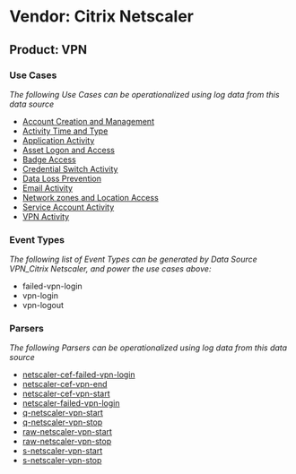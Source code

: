 Vendor: Citrix Netscaler
========================
Product: VPN
------------

### Use Cases

_The following Use Cases can be operationalized using log data from this data source_

* [Account Creation and Management](../UseCases/usecase_account_creation_and_management.md)
* [Activity Time  and Type](../UseCases/usecase_activity_time__and_type.md)
* [Application Activity](../UseCases/usecase_application_activity.md)
* [Asset Logon and Access](../UseCases/usecase_asset_logon_and_access.md)
* [Badge Access](../UseCases/usecase_badge_access.md)
* [Credential Switch Activity](../UseCases/usecase_credential_switch_activity.md)
* [Data Loss Prevention](../UseCases/usecase_data_loss_prevention.md)
* [Email Activity](../UseCases/usecase_email_activity.md)
* [Network zones and Location Access](../UseCases/usecase_network_zones_and_location_access.md)
* [Service Account Activity](../UseCases/usecase_service_account_activity.md)
* [VPN Activity](../UseCases/usecase_vpn_activity.md)


### Event Types

_The following list of Event Types can be generated by Data Source VPN_Citrix Netscaler, and power the use cases above:_

- failed-vpn-login
- vpn-login
- vpn-logout


### Parsers

_The following Parsers can be operationalized using log data from this data source_

* [netscaler-cef-failed-vpn-login](../Parsers/parserContent_netscaler-cef-failed-vpn-login.md)
* [netscaler-cef-vpn-end](../Parsers/parserContent_netscaler-cef-vpn-end.md)
* [netscaler-cef-vpn-start](../Parsers/parserContent_netscaler-cef-vpn-start.md)
* [netscaler-failed-vpn-login](../Parsers/parserContent_netscaler-failed-vpn-login.md)
* [q-netscaler-vpn-start](../Parsers/parserContent_q-netscaler-vpn-start.md)
* [q-netscaler-vpn-stop](../Parsers/parserContent_q-netscaler-vpn-stop.md)
* [raw-netscaler-vpn-start](../Parsers/parserContent_raw-netscaler-vpn-start.md)
* [raw-netscaler-vpn-stop](../Parsers/parserContent_raw-netscaler-vpn-stop.md)
* [s-netscaler-vpn-start](../Parsers/parserContent_s-netscaler-vpn-start.md)
* [s-netscaler-vpn-stop](../Parsers/parserContent_s-netscaler-vpn-stop.md)
